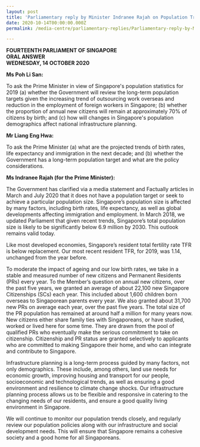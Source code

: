```yaml
---
layout: post
title: 'Parliamentary reply by Minister Indranee Rajah on Population Trends, New Citizens and Infrastructure Planning'
date: 2020-10-14T00:00:00.000Z
permalink: /media-centre/parliamentary-replies/Parliamentary-reply-by-Minister-Indranee-Rajah-on-Population-Trends-New-Citizens-and-Infrastructure-Planning

---
```



**FOURTEENTH PARLIAMENT OF SINGAPORE**  
**ORAL ANSWER**  
**WEDNESDAY, 14 OCTOBER 2020**  

**Ms Poh Li San:**

To ask the Prime Minister in view of Singapore's population statistics for 2019 (a) whether the Government will review the long-term population targets given the increasing trend of outsourcing work overseas and reduction in the employment of foreign workers in Singapore; (b) whether the proportion of annual new citizens will remain at approximately 70% of citizens by birth; and (c) how will changes in Singapore's population demographics affect national infrastructure planning.

**Mr Liang Eng Hwa:**

To ask the Prime Minister (a) what are the projected trends of birth rates, life expectancy and immigration in the next decade; and (b) whether the Government has a long-term population target and what are the policy considerations.

**Ms Indranee Rajah (for the Prime Minister):**

The Government has clarified via a media statement and Factually articles in March and July 2020 that it does not have a population target or seek to achieve a particular population size. Singapore’s population size is affected by many factors, including birth rates, life expectancy, as well as global developments affecting immigration and employment. In March 2018, we updated Parliament that given recent trends, Singapore’s total population size is likely to be significantly below 6.9 million by 2030. This outlook remains valid today.   

Like most developed economies, Singapore’s resident total fertility rate TFR is below replacement. Our most recent resident TFR, for 2019, was 1.14, unchanged from the year before.

To moderate the impact of ageing and our low birth rates, we take in a stable and measured number of new citizens and Permanent Residents (PRs) every year. To the Member’s question on annual new citizens, over the past five years, we granted an average of about 22,100 new Singapore Citizenships (SCs) each year. This included about 1,600 children born overseas to Singaporean parents every year. We also granted about 31,700 new PRs on average each year, over the past five years. The total size of the PR population has remained at around half a million for many years now. New citizens either share family ties with Singaporeans, or have studied, worked or lived here for some time. They are drawn from the pool of qualified PRs who eventually make the serious commitment to take on citizenship. Citizenship and PR status are granted selectively to applicants who are committed to making Singapore their home, and who can integrate and contribute to Singapore.

Infrastructure planning is a long-term process guided by many factors, not only demographics. These include, among others, land use needs for economic growth, improving housing and transport for our people, socioeconomic and technological trends, as well as ensuring a good environment and resilience to climate change shocks. Our infrastructure planning process allows us to be flexible and responsive in catering to the changing needs of our residents, and ensure a good quality living environment in Singapore.

We will continue to monitor our population trends closely, and regularly review our population policies along with our infrastructure and social development needs. This will ensure that Singapore remains a cohesive society and a good home for all Singaporeans.

